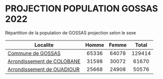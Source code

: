 # PROJECTION POPULATION GOSSAS 2022
	
Répartition de la population de GOSSAS projection selon le sexe
	
| Localite  | Homme | Femme | Total |
| --------- |:-----:|:-----:|:-----:|
| [Commune de GOSSAS](GOSSAS) | 65336 | 64078 | 129414 |
| [Arrondissement de COLOBANE](COLOBANE) | 31598 | 30072 | 61670 |
| [Arrondissement de OUADIOUR](OUADIOUR) | 25668 | 24908 | 50576 |
